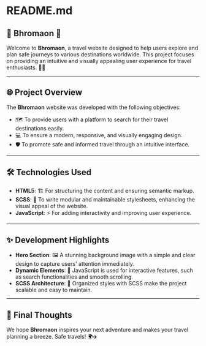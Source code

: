 # README.md

## 🌟 Bhromaon 🌟  
Welcome to **Bhromaon**, a travel website designed to help users explore and plan safe journeys to various destinations worldwide. This project focuses on providing an intuitive and visually appealing user experience for travel enthusiasts. 🧳✨

---

## 🌐 Project Overview  
The **Bhromaon** website was developed with the following objectives:

- 🗺️ To provide users with a platform to search for their travel destinations easily.  
- 💻 To ensure a modern, responsive, and visually engaging design.  
- 🛡️ To promote safe and informed travel through an intuitive interface.

---

## 🛠️ Technologies Used  

- **HTML5**: 🏗️ For structuring the content and ensuring semantic markup.  
- **SCSS**: 🎨 To write modular and maintainable stylesheets, enhancing the visual appeal of the website.  
- **JavaScript**: ⚡ For adding interactivity and improving user experience.

---

## ✨ Development Highlights  

- **Hero Section**: 🖼️ A stunning background image with a simple and clear design to capture users' attention immediately.  
- **Dynamic Elements**: 🔄 JavaScript is used for interactive features, such as search functionalities and smooth scrolling.  
- **SCSS Architecture**: 🧩 Organized styles with SCSS make the project scalable and easy to maintain.

---

## 🌟 Final Thoughts  
We hope **Bhromaon** inspires your next adventure and makes your travel planning a breeze. Safe travels! 🌍✈️
